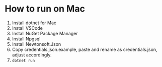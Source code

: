 # How to run on Mac
1. Install dotnet for Mac
2. Install VSCode
3. Install NuGet Package Manager
4. Install Npgsql
5. Install Newtonsoft.Json
6. Copy credentials.json.example, paste and rename as credentials.json, adjust accordingly.
7. ```dotnet run```